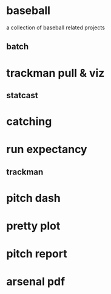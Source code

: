# baseball

a collection of baseball related projects

## batch

# trackman pull & viz

## statcast

# catching

# run expectancy

## trackman

# pitch dash

# pretty plot

# pitch report

# arsenal pdf